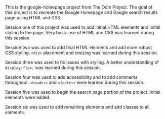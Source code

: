 This is the google-homepage project from The Odin Project. The goal of this project is to recreate the Google Homepage and Google search results page using HTML and CSS.

Session one of this project was used to add initial HTML elements and initial styling to the page.
Very basic use of HTML and CSS was learned during this session.

Session two was used to add final HTML elements and add more robust CSS styling.
`<div>` placement and resizing was learned during this session.

Session three was used to fix issues with styling.
A better understanding of `display:flex;` was learned during this session.

Session four was used to add accessibility and to add comments throughout.
`<header>` and `<footer>` were learned during this session.

Session five was used to begin the search page portion of the project.
Initial elements were added.

Session six was used to add remaining elements and add classes to all elements.